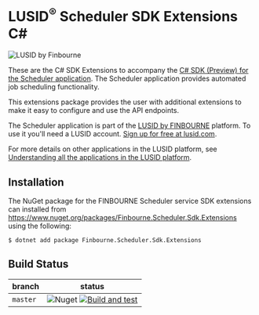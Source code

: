 # LUSID<sup>®</sup> Scheduler SDK Extensions C#
![LUSID by Finbourne](https://content.finbourne.com/LUSID_repo.png)

These are the C# SDK Extensions to accompany the [C# SDK (Preview) for the Scheduler application](https://github.com/finbourne/scheduler-sdk-csharp-preview). The Scheduler application provides automated job scheduling functionality.

This extensions package provides the user with additional extensions to make it easy to configure and use the API endpoints.

The Scheduler application is part of the [LUSID by FINBOURNE](https://www.finbourne.com/lusid-technology) platform. To use it you'll need a LUSID account. [Sign up for free at lusid.com](https://www.lusid.com/app/signup).

For more details on other applications in the LUSID platform, see [Understanding all the applications in the LUSID platform](https://support.lusid.com/knowledgebase/article/KA-01787/en-us).

## Installation

The NuGet package for the FINBOURNE Scheduler service SDK extensions can installed from https://www.nuget.org/packages/Finbourne.Scheduler.Sdk.Extensions using the following:

```
$ dotnet add package Finbourne.Scheduler.Sdk.Extensions
```

## Build Status 

| branch | status |
| --- | --- |
| `master` | ![Nuget](https://img.shields.io/nuget/v/Finbourne.Scheduler.Sdk.Extensions?color=blue) [![Build and test](https://github.com/finbourne/scheduler-sdk-extensions-csharp/actions/workflows/build-and-test.yaml/badge.svg)](https://github.com/finbourne/scheduler-sdk-extensions-csharp/actions/workflows/build-and-test.yaml) |